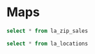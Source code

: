 # Maps

```sql la_zip_sales
select * from la_zip_sales
```

```sql la_locations
select * from la_locations
```

<AreaMap title="Area Map" data={la_zip_sales} geoId=ZCTA5CE10 areaCol=zip_code value=sales/>

<PointMap title="Point Map" data={la_locations} lat=lat long=long/>

<BubbleMap title="Bubble Map" data={la_locations} lat=lat long=long size=sales/>